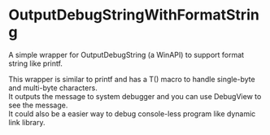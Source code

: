 # OutputDebugStringWithFormatString
A simple wrapper for OutputDebugString (a WinAPI) to support format string like printf.

This wrapper is similar to printf and has a T() macro to handle single-byte and multi-byte characters.</br>
It outputs the message to system debugger and you can use DebugView to see the message.</br>
It could also be a easier way to debug console-less program like dynamic link library.</br>

